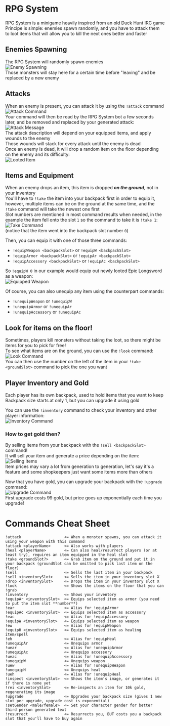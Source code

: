 # RPG System
RPG System is a minigame heavily inspired from an old Duck Hunt IRC game  
Principe is simple: enemies spawn randomly, and you have to attack them to loot items that will allow you to kill the next ones better and faster

## Enemies Spawning
The RPG System will randomly spawn enemies  
![Enemy Spawning](https://i.imgur.com/Vb1zIz5.png)  
Those monsters will stay here for a certain time before "leaving" and be replaced by a new enemy

## Attacks
When an enemy is present, you can attack it by using the `!attack` command  
![Attack Command](https://i.imgur.com/YZDfdgp.png)  
Your command will then be read by the RPG System bot a few seconds later, and be removed and replaced by your generated attack:  
![Attack Message](https://i.imgur.com/rW3sYqP.png)  
The attack description will depend on your equipped items, and apply wounds to the enemy  
Those wounds will stack for every attack until the enemy is dead  
Once an enemy is dead, it will drop a random item on the floor depending on the enemy and its difficulty:  
![Looted Item](https://i.imgur.com/M0qDp6k.png)

## Items and Equipment
When an enemy drops an item, this item is dropped ***on the ground***, not in your inventory  
You'll have to `!take` the item into your backpack first in order to equip it, however, multiple items can be on the ground at the same time, and the `!take` command will take the newest one first  
Slot numbers are mentioned in most command results when needed, in the example the item fell onto the slot `1` so the command to take it is `!take 1`:  
![Take Command](https://i.imgur.com/ZJHLn56.png)  
(notice that the item went into the backpack slot number `0`)

Then, you can equip it with one of those three commands:
  - `!equipWeapon <backpackSlot>` or `!equipW <backpackSlot>`
  - `!equipArmor <backpackSlot>` or `!equipAr <backpackSlot>`
  - `!equipAccessory <backpackSlot>` or `!equipAc <backpackSlot>`

So `!equipW 0` in our example would equip out newly looted Epic Longsword as a weapon:  
![Equipped Weapon](https://i.imgur.com/HSXeo2X.png)

Of course, you can also unequip any item using the counterpart commands:
- `!unequipWeapon` or `!unequipW`
- `!unequipArmor` or `!unequipAr`
- `!unequipAccessory` or `!unequipAc`

## Look for items on the floor!
Sometimes, players kill monsters without taking the loot, so there might be items for you to pick for free!  
To see what items are on the ground, you can use the `!look` command:  
![Look Command](https://i.imgur.com/NqEPEiC.png)  
You can then use the number on the left of the item in your `!take <groundSlot>` command to pick the one you want


## Player Inventory and Gold
Each player has its own backpack, used to hold items that you want to keep  
Backpack size starts at only 1, but you can upgrade it using gold  

You can use the `!inventory` command to check your inventory and other player information:  
![Inventory Command](https://i.imgur.com/To2bxQU.png)

### How to get gold then?
By selling items from your backpack with the `!sell <backpackSlot>` command!  
It will sell your item and generate a price depending on the item:  
![Selling Items](https://i.imgur.com/XsQK8XY.png)  
Item prices may vary a lot from generation to generation, let's say it's a feature and some shopkeepers just want some items more than others  

Now that you have gold, you can upgrade your backpack with the `!upgrade` command:  
![Upgrade Command](https://i.imgur.com/y5np24E.png)  
First upgrade costs 99 gold, but price goes up exponentially each time you upgrade!

# Commands Cheat Sheet
```
!attack                   <= When a monster spawns, you can attack it using your weapon with this command
!attack <playerName>      <= Also works with players
!heal <playerName>        <= Can also heal/resurrect players (or at least try), requires an item equipped in the heal slot
!take <groundSlot?>       <= Grab item on the ground and put it in your backpack (groundSlot can be omitted to pick last item on the floor)
!sell                     <= Sells the last item in your backpack
!sell <inventorySlot>     <= Sells the item in your inventory slot X
!drop <inventorySlot>     <= Drops the item in your inventory slot X
!look                     <= Shows the items on the floor that you can !grab
!inventory                <= Shows your inventory
!equipAr <inventorySlot>  <= Equips selected item as armor (you need to put the item slot **number**)
!ear                      <= Alias for !equipArmor
!equipAc <inventorySlot>  <= Equips selected item as accessory
!eac                      <= Alias for !equipAccessory
!equipW <inventorySlot>   <= Equips selected item as weapon
!ew                       <= Alias for !equipWeapon
!equipH <inventorySlot>   <= Equips selected item as healing item/spell
!eh                       <= Alias for !equipHeal
!unequipAr                <= Unequips armor
!uear                     <= Alias for !unequipArmor
!unequipAc                <= Unequips accessory
!ueac                     <= Alias for !unequipAccessory
!unequipW                 <= Unequips weapon
!uew                      <= Alias for !unequipWeapon
!unequipH                 <= Unequips heal
!ueh                      <= Alias for !unequipHeal
!inspect <inventorySlot>  <= Shows the item's image, or generates it if there is none yet
!rei <inventorySlot>      <= Re-inspects an item for 10k gold, regenerating its image
!upgrade                  <= Upgrades your backpack size (gives 1 new slot per upgrade, upgrade cost is exponential)
!setGender <male/female>  <= Set your character gender for better third person generated text
!resurrect                <= Resurrects you, BUT costs you a backpack slot that you'll have to buy again
```